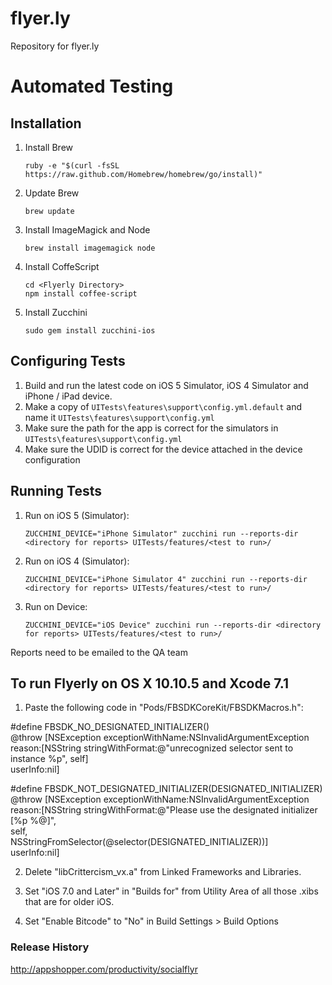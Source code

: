 flyer.ly
========

Repository for flyer.ly

Automated Testing
=================

Installation
------------

1. Install Brew

   ```ruby -e "$(curl -fsSL https://raw.github.com/Homebrew/homebrew/go/install)"```

2. Update Brew 

   ```brew update``` 

3. Install ImageMagick and Node

   ```brew install imagemagick node```

4. Install CoffeScript

   ```
   cd <Flyerly Directory>
   npm install coffee-script
   ```

5. Install Zucchini

   ```sudo gem install zucchini-ios```


Configuring Tests
-----------------

1. Build and run the latest code on iOS 5 Simulator, iOS 4 Simulator and iPhone / iPad device.
2. Make a copy of ```UITests\features\support\config.yml.default``` and name it ```UITests\features\support\config.yml```
3. Make sure the path for the app is correct for the simulators in ```UITests\features\support\config.yml```
4. Make sure the UDID is correct for the device attached in the device configuration

Running Tests
-------------

1. Run on iOS 5 (Simulator):

   ```ZUCCHINI_DEVICE="iPhone Simulator" zucchini run --reports-dir <directory for reports> UITests/features/<test to run>/```

2. Run on iOS 4 (Simulator):

   ```ZUCCHINI_DEVICE="iPhone Simulator 4" zucchini run --reports-dir <directory for reports> UITests/features/<test to run>/```
   
3. Run on Device:

   ```ZUCCHINI_DEVICE="iOS Device" zucchini run --reports-dir <directory for reports> UITests/features/<test to run>/``` 

Reports need to be emailed to the QA team


To run Flyerly on OS X 10.10.5 and Xcode 7.1
--------------------------------------------

1. Paste the following code in "Pods/FBSDKCoreKit/FBSDKMacros.h":

#define FBSDK_NO_DESIGNATED_INITIALIZER() \
@throw [NSException exceptionWithName:NSInvalidArgumentException \
                               reason:[NSString stringWithFormat:@"unrecognized selector sent to instance %p", self] \
                             userInfo:nil]

#define FBSDK_NOT_DESIGNATED_INITIALIZER(DESIGNATED_INITIALIZER) \
@throw [NSException exceptionWithName:NSInvalidArgumentException \
                               reason:[NSString stringWithFormat:@"Please use the designated initializer [%p %@]", \
                                       self, \
                                       NSStringFromSelector(@selector(DESIGNATED_INITIALIZER))] \
                             userInfo:nil]

2. Delete "libCrittercism_vx.a" from Linked Frameworks and Libraries.

3. Set "iOS 7.0 and Later" in "Builds for" from Utility Area of all those .xibs that are for older iOS.

4. Set "Enable Bitcode" to "No" in Build Settings > Build Options

### Release History

http://appshopper.com/productivity/socialflyr
